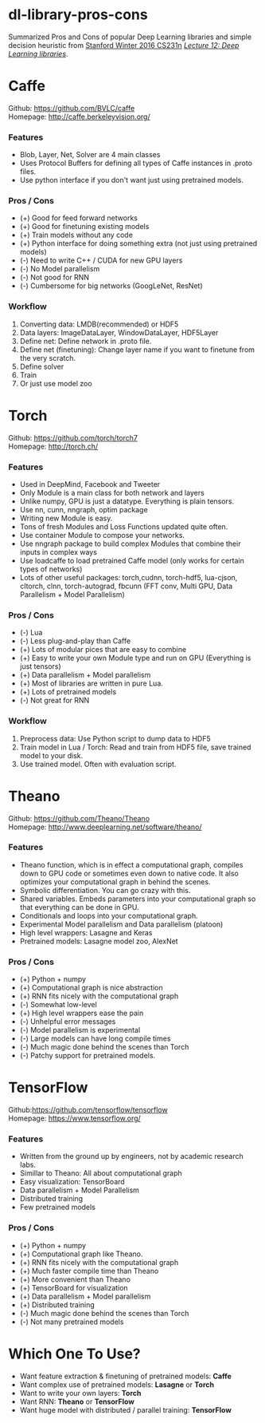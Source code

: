 # dl-library-pros-cons
Summarized Pros and Cons of popular Deep Learning libraries and simple decision heuristic from [Stanford Winter 2016 CS231n](http://cs231n.github.io/) *[Lecture 12: Deep Learning libraries](https://www.youtube.com/watch?v=XgFlBsl0Lq4&index=11&list=PLlJy-eBtNFt6EuMxFYRiNRS07MCWN5UIA)*.


# Caffe
Github: https://github.com/BVLC/caffe  
Homepage: http://caffe.berkeleyvision.org/

### Features
- Blob, Layer, Net, Solver are 4 main classes
- Uses Protocol Buffers for defining all types of Caffe instances in .proto files.
- Use python interface if you don't want just using pretrained models.

### Pros / Cons
- (+) Good for feed forward networks
- (+) Good for finetuning existing models
- (+) Train models without any code
- (+) Python interface for doing something extra (not just using pretrained models)
- (-) Need to write C++ / CUDA for new GPU layers
- (-) No Model parallelism
- (-) Not good for RNN
- (-) Cumbersome for big networks (GoogLeNet, ResNet)

### Workflow
1. Converting data: LMDB(recommended) or HDF5
2. Data layers: ImageDataLayer, WindowDataLayer, HDF5Layer
3. Define net: Define network in .proto file.
4. Define net (finetuning): Change layer name if you want to finetune from the very scratch.
5. Define solver
6. Train
7. Or just use model zoo


# Torch
Github: https://github.com/torch/torch7  
Homepage: http://torch.ch/

### Features
- Used in DeepMind, Facebook and Tweeter
- Only Module is a main class for both network and layers
- Unlike numpy, GPU is just a datatype. Everything is plain tensors.
- Use nn, cunn, nngraph, optim package
- Writing new Module is easy.
- Tons of fresh Modules and Loss Functions updated quite often.
- Use container Module to compose your networks.
- Use nngraph package to build complex Modules that combine their inputs in complex ways
- Use loadcaffe to load pretrained Caffe model (only works for certain types of networks) 
- Lots of other useful packages: torch,cudnn, torch-hdf5, lua-cjson, cltorch, clnn, torch-autograd, fbcunn (FFT conv, Multi GPU, Data Parallelism + Model Parallelism)

### Pros / Cons
- (-) Lua
- (-) Less plug-and-play than Caffe
- (+) Lots of modular pices that are easy to combine
- (+) Easy to write your own Module type and run on GPU (Everything is just tensors)
- (+) Data parallelism + Model parallelism
- (+) Most of libraries are written in pure Lua.
- (+) Lots of pretrained models
- (-) Not great for RNN

### Workflow
1. Preprocess data: Use Python script to dump data to HDF5
2. Train model in Lua / Torch: Read and train from HDF5 file, save trained model to your disk.
3. Use trained model. Often with evaluation script.


# Theano  
Github: https://github.com/Theano/Theano  
Homepage: http://www.deeplearning.net/software/theano/

### Features
- Theano function, which is in effect a computational graph, compiles down to GPU code or sometimes even down to native code. It also optimizes your computational graph in behind the scenes.
- Symbolic differentiation. You can go crazy with this.
- Shared variables. Embeds parameters into your computational graph so that everything can be done in GPU.
- Conditionals and loops into your computational graph.
- Experimental Model parallelism and Data parallelism (platoon)
- High level wrappers: Lasagne and Keras
- Pretrained models: Lasagne model zoo, AlexNet

### Pros / Cons
- (+) Python + numpy
- (+) Computational graph is nice abstraction
- (+) RNN fits nicely with the computational graph
- (-) Somewhat low-level
- (+) High level wrappers ease the pain
- (-) Unhelpful error messages
- (-) Model parallelism is experimental
- (-) Large models can have long compile times
- (-) Much magic done behind the scenes than Torch
- (-) Patchy support for pretrained models.


# TensorFlow
Github:https://github.com/tensorflow/tensorflow  
Homepage: https://www.tensorflow.org/ 

### Features
- Written from the ground up by engineers, not by academic research labs.
- Simillar to Theano: All about computational graph
- Easy visualization: TensorBoard
- Data parallelism + Model Parallelism
- Distributed training
- Few pretrained models

### Pros / Cons
- (+) Python + numpy
- (+) Computational graph like Theano.
- (+) RNN fits nicely with the computational graph
- (+) Much faster compile time than Theano
- (+) More convenient than Theano
- (+) TensorBoard for visualization
- (+) Data parallelism + Model parallelism
- (+) Distributed training
- (-) Much magic done behind the scenes than Torch
- (-) Not many pretrained models

# Which One To Use?
- Want feature extraction & finetuning of pretrained models: **Caffe**
- Want complex use of pretrained models: **Lasagne** or **Torch**
- Want to write your own layers: **Torch**
- Want RNN: **Theano** or **TensorFlow**
- Want huge model with distributed / parallel training: **TensorFlow**
